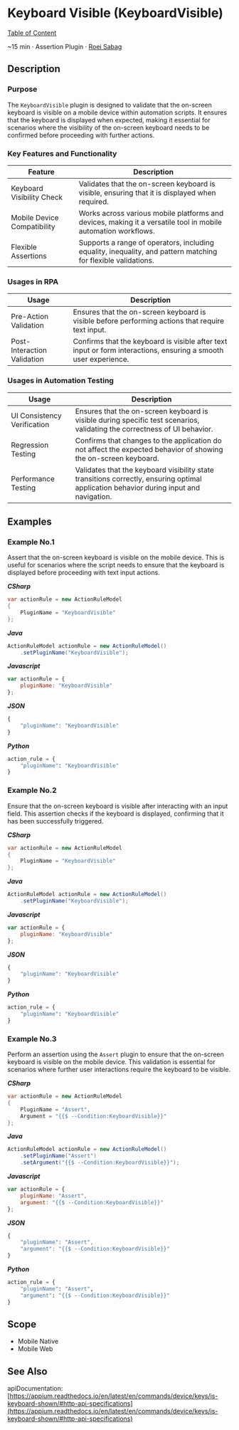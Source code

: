 # Keyboard Visible (KeyboardVisible)

[Table of Content](../Home.md)  

~15 min · Assertion Plugin · [Roei Sabag](https://www.linkedin.com/in/roei-sabag-247aa18/)

## Description

### Purpose

The `KeyboardVisible` plugin is designed to validate that the on-screen keyboard is visible on a mobile device within automation scripts. 
It ensures that the keyboard is displayed when expected, making it essential for scenarios where the visibility of the on-screen keyboard needs to be confirmed before proceeding with further actions.

### Key Features and Functionality

| Feature                     | Description                                                                                                   |
|-----------------------------|---------------------------------------------------------------------------------------------------------------|
| Keyboard Visibility Check   | Validates that the on-screen keyboard is visible, ensuring that it is displayed when required.                |
| Mobile Device Compatibility | Works across various mobile platforms and devices, making it a versatile tool in mobile automation workflows. |
| Flexible Assertions         | Supports a range of operators, including equality, inequality, and pattern matching for flexible validations. |

### Usages in RPA

| Usage                       | Description                                                                                                     |
|-----------------------------|-----------------------------------------------------------------------------------------------------------------|
| Pre-Action Validation       | Ensures that the on-screen keyboard is visible before performing actions that require text input.               |
| Post-Interaction Validation | Confirms that the keyboard is visible after text input or form interactions, ensuring a smooth user experience. |

### Usages in Automation Testing

| Usage                        | Description                                                                                                                            |
|------------------------------|----------------------------------------------------------------------------------------------------------------------------------------|
| UI Consistency Verification  | Ensures that the on-screen keyboard is visible during specific test scenarios, validating the correctness of UI behavior.              |
| Regression Testing           | Confirms that changes to the application do not affect the expected behavior of showing the on-screen keyboard.                        |
| Performance Testing          | Validates that the keyboard visibility state transitions correctly, ensuring optimal application behavior during input and navigation. |

## Examples

### Example No.1

Assert that the on-screen keyboard is visible on the mobile device. 
This is useful for scenarios where the script needs to ensure that the keyboard is displayed before proceeding with text input actions.

_**CSharp**_

```csharp
var actionRule = new ActionRuleModel
{
    PluginName = "KeyboardVisible"
};
```

_**Java**_

```java
ActionRuleModel actionRule = new ActionRuleModel()
    .setPluginName("KeyboardVisible");
```

_**Javascript**_

```js
var actionRule = {
    pluginName: "KeyboardVisible"
};
```

_**JSON**_

```js
{
    "pluginName": "KeyboardVisible"
}
```

_**Python**_

```python
action_rule = {
    "pluginName": "KeyboardVisible"
}
```
### Example No.2

Ensure that the on-screen keyboard is visible after interacting with an input field. 
This assertion checks if the keyboard is displayed, confirming that it has been successfully triggered.

_**CSharp**_

```csharp
var actionRule = new ActionRuleModel
{
    PluginName = "KeyboardVisible"
};
```

_**Java**_

```java
ActionRuleModel actionRule = new ActionRuleModel()
    .setPluginName("KeyboardVisible");
```

_**Javascript**_

```js
var actionRule = {
    pluginName: "KeyboardVisible"
};
```

_**JSON**_

```js
{
    "pluginName": "KeyboardVisible"
}
```

_**Python**_

```python
action_rule = {
    "pluginName": "KeyboardVisible"
}
```
### Example No.3

Perform an assertion using the `Assert` plugin to ensure that the on-screen keyboard is visible on the mobile device. 
This validation is essential for scenarios where further user interactions require the keyboard to be visible.

_**CSharp**_

```csharp
var actionRule = new ActionRuleModel
{
    PluginName = "Assert",
    Argument = "{{$ --Condition:KeyboardVisible}}"
};
```

_**Java**_

```java
ActionRuleModel actionRule = new ActionRuleModel()
    .setPluginName("Assert")
    .setArgument("{{$ --Condition:KeyboardVisible}}");
```

_**Javascript**_

```js
var actionRule = {
    pluginName: "Assert",
    argument: "{{$ --Condition:KeyboardVisible}}"
};
```

_**JSON**_

```js
{
    "pluginName": "Assert",
    "argument": "{{$ --Condition:KeyboardVisible}}"
}
```

_**Python**_

```python
action_rule = {
    "pluginName": "Assert",
    "argument": "{{$ --Condition:KeyboardVisible}}"
}
```

## Scope

* Mobile Native
* Mobile Web
## See Also

apiDocumentation: [https://appium.readthedocs.io/en/latest/en/commands/device/keys/is-keyboard-shown/#http-api-specifications](https://appium.readthedocs.io/en/latest/en/commands/device/keys/is-keyboard-shown/#http-api-specifications)
